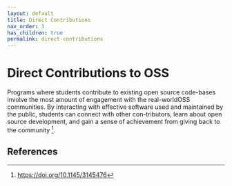 ```yaml
---
layout: default
title: Direct Contributions
nav_order: 3
has_children: true
permalink: direct-contributions
---
```


# Direct Contributions to OSS

Programs where students contribute to existing open source code-bases involve the most amount of engagement with the real-worldOSS communities. By interacting with effective software used and maintained by the public, students can connect with other con-tributors, learn about open source development, and gain a sense of achievement from giving back to the community [^fn1]. 

## References

[^fn1]: https://doi.org/10.1145/3145476